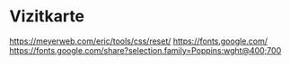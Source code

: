 # Vizitkarte

https://meyerweb.com/eric/tools/css/reset/
https://fonts.google.com/
https://fonts.google.com/share?selection.family=Poppins:wght@400;700

